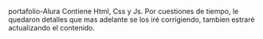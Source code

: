 portafolio-Alura
Contiene Html, Css y Js.
Por cuestiones de tiempo, le quedaron detalles que mas adelante se los iré corrigiendo, tambien estraré actualizando el contenido.
